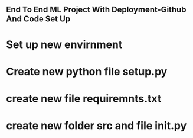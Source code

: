 ## End To End ML Project With Deployment-Github And Code Set Up
# Set up new envirnment 
# Create new python file setup.py
# create new file requiremnts.txt
# create new folder src and file __init__.py
